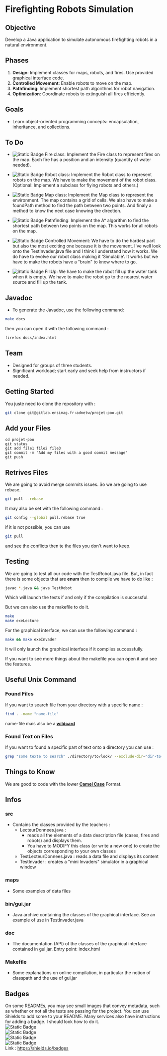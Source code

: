 # Firefighting Robots Simulation

## Objective
Develop a Java application to simulate autonomous firefighting robots in a natural environment.


## Phases
1. **Design**: Implement classes for maps, robots, and fires. Use provided graphical interface code.
2. **Controlled Movement**: Enable robots to move on the map.
3. **Pathfinding**: Implement shortest path algorithms for robot navigation.
4. **Optimization**: Coordinate robots to extinguish all fires efficiently.

## Goals
- Learn object-oriented programming concepts: encapsulation, inheritance, and collections.

## To Do
- ![Static Badge](https://img.shields.io/badge/Fire-SUCCES-green) Fire class: Implement the Fire class to represent fires on the map. Each fire has a position and an intensity (quantity of water needed).
- ![Static Badge](https://img.shields.io/badge/Robot-FAILED-red) Robot class: Implement the Robot class to represent robots on the map. We have to make the movement of the robot class. (Optional: Implement a subclass for flying robots and others.)
- ![Static Badge](https://img.shields.io/badge/Map-NotYet-yellow) Map class: Implement the Map class to represent the environment. The map contains a grid of cells. We also have to make a foundPath method to find the path between two points. And finaly a method to know the next case knowing the direction.
- ![Static Badge](https://img.shields.io/badge/Pathfinding-SUCCES-green) Pathfinding: Implement the A* algorithm to find the shortest path between two points on the map. This works for all robots on the map.

- ![Static Badge](https://img.shields.io/badge/ControlledMovement-SUCCES-green) Controlled Movement: We have to do the hardest part but also the most exciting one because it is the movement. I've well look onto the TestInvader.java file and I think I understand how it works. We do have to evolve our robot class making it 'Simulable'. It works but we have to make the robots have a "brain" to know where to go. 

- ![Static Badge](https://img.shields.io/badge/FillUp-FAILED-red) FillUp: We have to make the robot fill up the water tank when it is empty. We have to make the robot go to the nearest water source and fill up the tank.



## Javadoc
- To generate the Javadoc, use the following command:
```bash
make docs
```
then you can open it with the following command : 
```bash
firefox docs/index.html
```

## Team
- Designed for groups of three students.
- Significant workload; start early and seek help from instructors if needed.


## Getting Started

You juste need to clone the repository with : 
```bash
git clone git@gitlab.ensimag.fr:adnetw/projet-poo.git
```

## Add your Files

```
cd projet-poo
git status 
git add file1 file2 file3 
git commit -m "Add my files with a good commit message"
git push
```
## Retrives Files
We are going to avoid merge commits issues. So we are going to use rebase.
```bash
git pull --rebase
```
It may also be set with the following command : 
```bash
git config --global pull.rebase true
```

if it is not possible, you can use 
```bash
git pull
```
and see the conflicts then te the files you don't want to keep.

## Testing
We are going to test all our code with the TestRobot.java file. But, in fact there is some objects that are **enum** then to compile we have to do like : 
```bash
javac *.java && java TestRobot
```
Which will launch the tests if and only if the compilation is successful.

But we can also use the makefile to do it. 
```bash
make
make exeLecture
```

For the graphical interface, we can use the following command : 
```bash
make && make exeInvader
```
It will only launch the graphical interface if it compiles successfully.

If you want to see more things about the makefile you can open it and see the features.

## Useful Unix Command

### Found Files
If you want to search file from your directory with a specific name : 
```bash
find . -name "name-file"
```
name-file mais also be a [**wildcard**](https://tldp.org/LDP/GNU-Linux-Tools-Summary/html/x11655.htm)

### Found Text on Files
If you want to found a specific part of text onto a directory you can use :
```bash
grep "some texte to search" ./directory/to/look/ --exclude-dir="dir-to-exclude" --include="*.java" -rIl
```

## Things to Know
We are good to code with the lower [**Camel Case**](https://en.wikipedia.org/wiki/Camel_case) Format.

## Infos 
### src 
- Contains the classes provided by the teachers :
  - LecteurDonnees.java : 
    - reads all the elements of a data description file (cases, fires and robots) and displays them.
    - You have to MODIFY this class (or write a new one) to create the objects corresponding to your own classes
  - TestLecteurDonnees.java : reads a data file and displays its content
  - TestInvader : creates a "mini Invaders" simulator in a graphical window
### maps
- Some examples of data files
### bin/gui.jar
- Java archive containing the classes of the graphical interface. See an example of use in TestInvader.java
### doc
- The documentation (API) of the classes of the graphical interface contained in gui.jar. Entry point: index.html
### Makefile 
- Some explanations on online compilation, in particular the notion of classpath and the use of gui.jar

## Badges
On some READMEs, you may see small images that convey metadata, such as whether or not all the tests are passing for the project. You can use Shields to add some to your README. Many services also have instructions for adding a badge. I should look how to do it.\
![Static Badge](https://img.shields.io/badge/test1-PASSED-green)\
![Static Badge](https://img.shields.io/badge/test2-FAILED-red)\
![Static Badge](https://img.shields.io/badge/test3-FAILED-red)\
![Static Badge](https://img.shields.io/badge/test4-PASSED-green)\
Link : https://shields.io/badges
